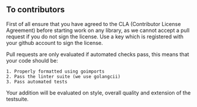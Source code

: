 ## To contributors

First of all ensure that you have agreed to the CLA (Contributor License Agreement)
before starting work on any library, as we cannot accept a pull request if you do not
sign the license. Use a key which is registered with your github account to sign the license.

Pull requests are only evaluated if automated checks pass, this means that your code should be:

    1. Properly formatted using goimports
    2. Pass the linter suite (we use golangcii)
    3. Pass automated tests

Your addition will be evaluated on style, overall quality and extension of the testsuite.

